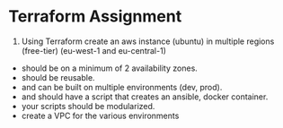 # Terraform Assignment 


  1. Using Terraform create an aws instance (ubuntu) in multiple regions (free-tier) (eu-west-1 and eu-central-1)
     
  - should be on a minimum of 2 availability zones.
  - should be reusable.
  - and can be built on multiple environments (dev, prod).
  - and should have a script that creates an ansible, docker container.
  - your scripts should be modularized.
  - create a VPC for the various environments
    
  
